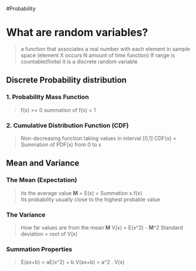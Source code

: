 #Probability

# What are random variables?
> a function that associates a real number with each element in sample space (element X occurs N amount of time function)
> If range is countable(finite) it is a discrete random variable

## Discrete Probability distribution
###  1. Probability Mass Function
> f(x) >= 0
>  summation of f(x) = 1

### 2. Cumulative Distribution Function (CDF)
> Non-decreasing function taking values in interval [0,1]
> CDF(x) = Summation of PDF(x) from 0 to x

## Mean and Variance
### The Mean (Expectation)
> its the average value 
>  **M** = E(x) = Summation x.f(x)  
>  Its probability usually close to the highest probable value

### The Variance
> How far values are from the mean **M**
> V(x) = E(x^2) - **M**^2
> Standard deviation  = root of V(x)

### Summation Properties
> E(ax+b) = aE(x^2) + b
> V(ax+b) = a^2 . V(x)